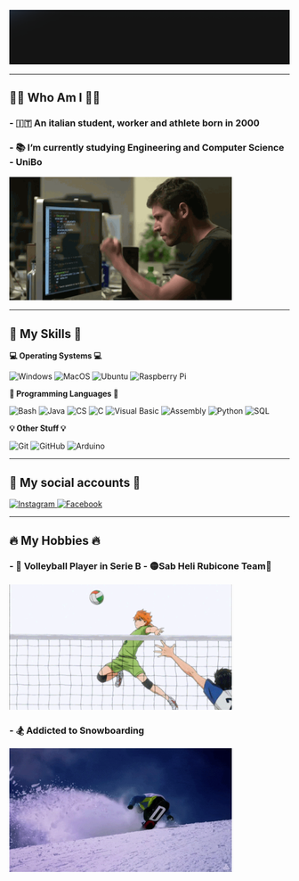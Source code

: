 <p align="center">
  <img alt="Welcome" src="./res/Welcome3.gif" width="1214" />
</p>

----

## 👨‍💻 Who Am I 👨‍💻

### - 🇮🇹 An italian student, worker and athlete born in 2000
### - 📚 I’m currently studying Engineering and Computer Science - UniBo
<img alt="Coder" src="./res/Coder.gif" width="400" />

----

## 🔧 My Skills 🔧
  
  <b> 💻 Operating Systems 💻 </b> <br> 
  <p>
  <img alt="Windows" src="https://img.shields.io/badge/-Windows-0078D6?style=for-the-badge&logo=windows&logoColor=white" />
  <img alt="MacOS" src="https://img.shields.io/badge/-Mac_OS-000000?style=for-the-badge&logo=apple&logoColor=white" />
  <img alt="Ubuntu" src="https://img.shields.io/badge/-Ubuntu-E95420?style=for-the-badge&logo=ubuntu&logoColor=white" />
  <img alt="Raspberry Pi" src="https://img.shields.io/badge/-Raspberry Pi-C51A4A?style=for-the-badge&logo=raspberry-pi&logoColor=white" />
  </p>
  
  <b> 📝 Programming Languages 📝 </b> <br>
  <p>
    <img alt="Bash" src="https://img.shields.io/badge/-Bash-4EAA25?style=for-the-badge&logo=gnu-bash&logoColor=white" />
    <img alt="Java" src="https://img.shields.io/badge/-Java-007396?style=for-the-badge&logo=java&logoColor=white" />
    <img alt="CS" src="https://img.shields.io/badge/-C %23-239120?style=for-the-badge&logo=c-sharp&logoColor=white" />
    <img alt="C" src="https://img.shields.io/badge/-Ansi C-A8B9CC?style=for-the-badge&logo=c&logoColor=black" />
    <img alt="Visual Basic" src="https://img.shields.io/badge/-Visual_Basic-342D7E?style=for-the-badge&logo=visual-studio-code&logoColor=white" />
    <img alt="Assembly" src="https://img.shields.io/badge/-Assembly-007AAC?style=for-the-badge&logo=A-frame&logoColor=white" />
    <img alt="Python" src="https://img.shields.io/badge/-Python-FBF229?style=for-the-badge&logo=python&logoColor=blue" />
    <img alt="SQL" src="https://img.shields.io/badge/-SQL-CC2927?style=for-the-badge&logo=Microsoft-SQL-Server&logoColor=white" />
    
  </p>
  
  <b> 💡 Other Stuff 💡 </b> <br>
  <p>
    <img alt="Git" src="https://img.shields.io/badge/-Git-F05032?style=for-the-badge&logo=Git&logoColor=white" />
    <img alt="GitHub" src="https://img.shields.io/badge/-Github-181717?style=for-the-badge&logo=github&logoColor=white" />
    <img alt="Arduino" src="https://img.shields.io/badge/-Arduino-00979D?style=for-the-badge&logo=Arduino&logoColor=white" />
  </p>
  

----

## 📲 My social accounts 📲
<p>
  <a href="https://www.instagram.com/andrezamma/">
    <img alt="Instagram" src="https://img.shields.io/badge/-Instagram-E4405F?style=for-the-badge&logo=instagram&logoColor=white" />
  </a> 
  <a href="https://www.facebook.com/andrea.zammarchi.39/">
    <img alt="Facebook" src="https://img.shields.io/badge/-Facebook-003d99?style=for-the-badge&logo=facebook&logoColor=white" />
  </a>  
  
</p>

----

## 🔥 My Hobbies 🔥
### - 🏐 Volleyball Player in Serie B - 🟡Sab Heli Rubicone Team🔵
<img alt="Volley" src="./res/Volley.gif" width="400" />
 
### - 🏂 Addicted to Snowboarding
<img alt="Snowboard" src="./res/Snow3.gif" width="400" />
